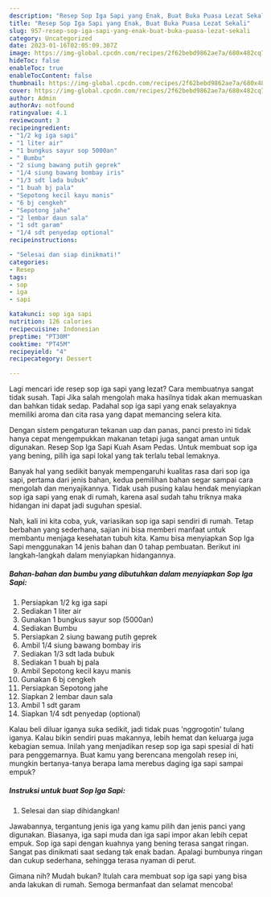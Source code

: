 ```yaml
---
description: "Resep Sop Iga Sapi yang Enak, Buat Buka Puasa Lezat Sekali"
title: "Resep Sop Iga Sapi yang Enak, Buat Buka Puasa Lezat Sekali"
slug: 957-resep-sop-iga-sapi-yang-enak-buat-buka-puasa-lezat-sekali
category: Uncategorized
date: 2023-01-16T02:05:09.307Z
image: https://img-global.cpcdn.com/recipes/2f62bebd9862ae7a/680x482cq70/sop-iga-sapi-foto-resep-utama.jpg
hideToc: false
enableToc: true
enableTocContent: false
thumbnail: https://img-global.cpcdn.com/recipes/2f62bebd9862ae7a/680x482cq70/sop-iga-sapi-foto-resep-utama.jpg
cover: https://img-global.cpcdn.com/recipes/2f62bebd9862ae7a/680x482cq70/sop-iga-sapi-foto-resep-utama.jpg
author: Admin
authorAv: notfound
ratingvalue: 4.1
reviewcount: 3
recipeingredient:
- "1/2 kg iga sapi"
- "1 liter air"
- "1 bungkus sayur sop 5000an"
- " Bumbu"
- "2 siung bawang putih geprek"
- "1/4 siung bawang bombay iris"
- "1/3 sdt lada bubuk"
- "1 buah bj pala"
- "Sepotong kecil kayu manis"
- "6 bj cengkeh"
- "Sepotong jahe"
- "2 lembar daun sala"
- "1 sdt garam"
- "1/4 sdt penyedap optional"
recipeinstructions:

- "Selesai dan siap dinikmati!"
categories:
- Resep
tags:
- sop
- iga
- sapi

katakunci: sop iga sapi 
nutrition: 126 calories
recipecuisine: Indonesian
preptime: "PT30M"
cooktime: "PT45M"
recipeyield: "4"
recipecategory: Dessert

---
```



Lagi mencari ide resep sop iga sapi yang lezat? Cara membuatnya sangat tidak susah. Tapi Jika salah mengolah maka hasilnya tidak akan memuaskan dan bahkan tidak sedap. Padahal sop iga sapi yang enak selayaknya memiliki aroma dan cita rasa yang dapat memancing selera kita.


Dengan sistem pengaturan tekanan uap dan panas, panci presto ini tidak hanya cepat mengempukkan makanan tetapi juga sangat aman untuk digunakan. Resep Sop Iga Sapi Kuah Asam Pedas. Untuk membuat sop iga yang bening, pilih iga sapi lokal yang tak terlalu tebal lemaknya.

Banyak hal yang sedikit banyak mempengaruhi kualitas rasa dari sop iga sapi, pertama dari jenis bahan, kedua pemilihan bahan segar sampai cara mengolah dan menyajikannya. Tidak usah pusing kalau hendak menyiapkan sop iga sapi yang enak di rumah, karena asal sudah tahu triknya maka hidangan ini dapat jadi suguhan spesial.


Nah, kali ini kita coba, yuk, variasikan sop iga sapi sendiri di rumah. Tetap berbahan yang sederhana, sajian ini bisa memberi manfaat untuk membantu menjaga kesehatan tubuh kita. Kamu bisa menyiapkan Sop Iga Sapi menggunakan 14 jenis bahan dan 0 tahap pembuatan. Berikut ini langkah-langkah dalam menyiapkan hidangannya.

<!--inarticleads1-->

##### Bahan-bahan dan bumbu yang dibutuhkan dalam menyiapkan Sop Iga Sapi:

1. Persiapkan 1/2 kg iga sapi
1. Sediakan 1 liter air
1. Gunakan 1 bungkus sayur sop (5000an)
1. Sediakan  Bumbu
1. Persiapkan 2 siung bawang putih geprek
1. Ambil 1/4 siung bawang bombay iris
1. Sediakan 1/3 sdt lada bubuk
1. Sediakan 1 buah bj pala
1. Ambil Sepotong kecil kayu manis
1. Gunakan 6 bj cengkeh
1. Persiapkan Sepotong jahe
1. Siapkan 2 lembar daun sala
1. Ambil 1 sdt garam
1. Siapkan 1/4 sdt penyedap (optional)


Kalau beli diluar iganya suka sedikit, jadi tidak puas &#39;nggrogotin&#39; tulang iganya. Kalau bikin sendiri puas makannya, lebih hemat dan keluarga juga kebagian semua. Inilah yang menjadikan resep sop iga sapi spesial di hati para penggemarnya. Buat kamu yang berencana mengolah resep ini, mungkin bertanya-tanya berapa lama merebus daging iga sapi sampai empuk? 

<!--inarticleads2-->

##### Instruksi untuk buat Sop Iga Sapi:


1. Selesai dan siap dihidangkan!

Jawabannya, tergantung jenis iga yang kamu pilih dan jenis panci yang digunakan. Biasanya, iga sapi muda dan iga sapi impor akan lebih cepat empuk. Sop iga sapi dengan kuahnya yang bening terasa sangat ringan. Sangat pas dinikmati saat sedang tak enak badan. Apalagi bumbunya ringan dan cukup sederhana, sehingga terasa nyaman di perut. 

Gimana nih? Mudah bukan? Itulah cara membuat sop iga sapi yang bisa anda lakukan di rumah. Semoga bermanfaat dan selamat mencoba!
